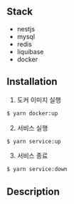 ## Stack
- nestjs
- mysql
- redis
- liquibase
- docker

## Installation
1. 도커 이미지 실행
```bash
$ yarn docker:up
```

2. 서비스 실행
```bash
$ yarn service:up
```

3. 서비스 종료
```bash
$ yarn service:down
```

## Description
